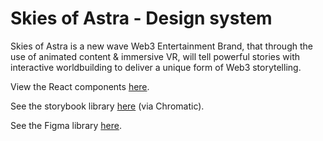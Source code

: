 # Skies of Astra - Design system

Skies of Astra is a new wave Web3 Entertainment Brand, that through the use of animated content & immersive VR, will tell powerful stories with interactive worldbuilding to deliver a unique form of Web3 storytelling.

View the React components <a href="https://github.com/Skies-of-Astra/SOA-webapp/tree/main/src/components">here</a>.

See the storybook library <a href="https://www.chromatic.com/library?appId=635bcae4b8460796fdffc3dd&branch=main&inviteToken=6206826b86ea4f3896f8dd523f87d473">here</a> (via Chromatic).

See the Figma library <a href="https://www.figma.com/proto/zYKUfjSn9QEm2LSdUmoQAl/SOA-Design-system?page-id=0%3A1&node-id=1%3A2&viewport=898%2C413%2C0.13&scaling=min-zoom">here</a>.
